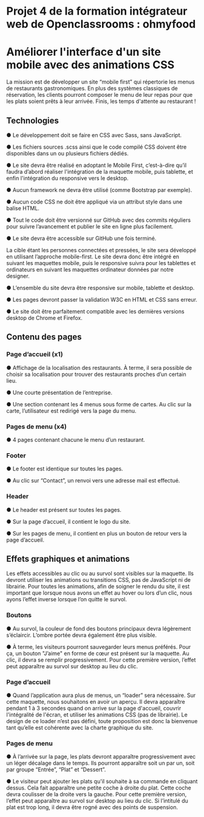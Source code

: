 # Projet 4 de la formation intégrateur web de Openclassrooms : ohmyfood
# Améliorer l'interface d'un site mobile avec des animations CSS

La mission est de développer un site “mobile first” qui répertorie les menus de restaurants gastronomiques. En plus des systèmes classiques de réservation, les clients pourront composer le menu de leur repas pour que les plats soient prêts à leur arrivée.
Finis, les temps d'attente au restaurant !

## Technologies
● Le développement doit se faire en CSS avec Sass, sans JavaScript.

● Les fichiers sources .scss ainsi que le code compilé CSS doivent être disponibles dans un ou plusieurs fichiers dédiés.

● Le site devra être réalisé en adoptant le Mobile First, c’est-à-dire qu’il faudra d’abord réaliser l'intégration de la maquette mobile, puis tablette, et enfin l'intégration du responsive vers le desktop.

● Aucun framework ne devra être utilisé (comme Bootstrap par exemple).

● Aucun code CSS ne doit être appliqué via un attribut style dans une balise HTML.

● Tout le code doit être versionné sur GitHub avec des commits réguliers pour suivre l’avancement et publier le site en ligne plus facilement.

● Le site devra être accessible sur GitHub une fois terminé.

La cible étant les personnes connectées et pressées, le site sera développé en utilisant l’approche mobile-first.
Le site devra donc être intégré en suivant les maquettes mobile, puis le responsive suivra pour les tablettes et ordinateurs en suivant les maquettes ordinateur données par notre designer.

● L’ensemble du site devra être responsive sur mobile, tablette et desktop.

● Les pages devront passer la validation W3C en HTML et CSS sans erreur.

● Le site doit être parfaitement compatible avec les dernières versions desktop de Chrome et Firefox.

## Contenu des pages
### Page d’accueil (x1)
● Affichage de la localisation des restaurants. À terme, il sera possible de choisir sa localisation pour trouver des restaurants proches d’un certain lieu.

● Une courte présentation de l’entreprise.

● Une section contenant les 4 menus sous forme de cartes. Au clic sur la carte, l’utilisateur est redirigé vers la page du menu.

### Pages de menu (x4)
● 4 pages contenant chacune le menu d’un restaurant.

### Footer
● Le footer est identique sur toutes les pages.

● Au clic sur “Contact”, un renvoi vers une adresse mail est effectué.
### Header
● Le header est présent sur toutes les pages.

● Sur la page d’accueil, il contient le logo du site.

● Sur les pages de menu, il contient en plus un bouton de retour vers la page d’accueil.

## Effets graphiques et animations

Les effets accessibles au clic ou au survol sont visibles sur la maquette. Ils devront utiliser les animations ou transitions CSS, pas de JavaScript ni de librairie. Pour toutes les animations, afin de soigner le rendu du site, il est important que lorsque nous avons un effet au hover ou lors d’un clic, nous ayons l’effet inverse lorsque l’on quitte le survol.
### Boutons
● Au survol, la couleur de fond des boutons principaux devra légèrement s’éclaircir. L’ombre portée devra également être plus visible.

● À terme, les visiteurs pourront sauvegarder leurs menus préférés. Pour ça, un bouton "J’aime" en forme de cœur est présent sur la maquette. Au clic, il devra se remplir progressivement. Pour cette première version, l’effet peut apparaître au survol sur desktop au lieu du clic.

### Page d’accueil
● Quand l’application aura plus de menus, un “loader” sera nécessaire. Sur cette maquette, nous souhaitons en avoir un aperçu. Il devra apparaître pendant 1 à 3 secondes quand on arrive sur la page d'accueil, couvrir l'intégralité de l'écran, et utiliser les animations CSS (pas de librairie). Le design de ce loader n’est pas défini, toute proposition est donc la bienvenue tant qu’elle est cohérente avec la charte graphique du site.
### Pages de menu
● À l’arrivée sur la page, les plats devront apparaître progressivement avec un léger décalage dans le temps. Ils pourront apparaître soit un par un, soit par groupe “Entrée”, “Plat” et “Dessert”.

● Le visiteur peut ajouter les plats qu'il souhaite à sa commande en cliquant dessus. Cela fait apparaître une petite coche à droite du plat. Cette coche devra coulisser de la droite vers la gauche. Pour cette première version, l’effet peut apparaître au survol sur desktop au lieu du clic. Si l’intitulé du plat est trop long, il devra être rogné avec des points de suspension.
